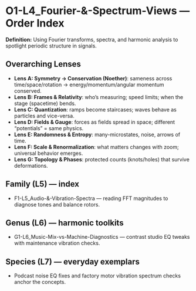 # O1-L4_Fourier-&-Spectrum-Views — Order Index
**Definition:** Using Fourier transforms, spectra, and harmonic analysis to spotlight periodic structure in signals.
## Overarching Lenses

- **Lens A: Symmetry -> Conservation (Noether)**: sameness across time/space/rotation → energy/momentum/angular momentum conserved.
- **Lens B: Frames & Relativity**: who’s measuring; speed limits; when the stage (spacetime) bends.
- **Lens C: Quantization**: ramps become staircases; waves behave as particles and vice-versa.
- **Lens D: Fields & Gauge**: forces as fields spread in space; different “potentials” = same physics.
- **Lens E: Randomness & Entropy**: many-microstates, noise, arrows of time.
- **Lens F: Scale & Renormalization**: what matters changes with zoom; universal behavior emerges.
- **Lens G: Topology & Phases**: protected counts (knots/holes) that survive deformations.

## Family (L5) — index
- F1-L5_Audio-&-Vibration-Spectra — reading FFT magnitudes to diagnose tones and balance rotors.
## Genus (L6) — harmonic toolkits
- G1-L6_Music-Mix-vs-Machine-Diagnostics — contrast studio EQ tweaks with maintenance vibration checks.
## Species (L7) — everyday exemplars
- Podcast noise EQ fixes and factory motor vibration spectrum checks anchor the concepts.
